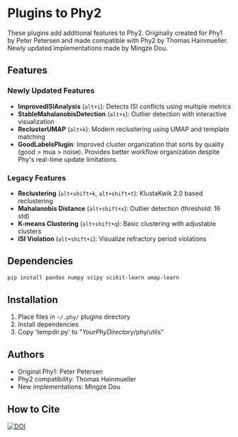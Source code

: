 # Plugins to Phy2
These plugins add additional features to Phy2. Originally created for Phy1 by Peter Petersen and made compatible with Phy2 by Thomas Hainmueller. Newly updated implementations made by Mingze Dou.

## Features

### Newly Updated Features 
* **ImprovedISIAnalysis** (`alt+i`): Detects ISI conflicts using multiple metrics
* **StableMahalanobisDetection** (`alt+x`): Outlier detection with interactive visualization
* **ReclusterUMAP** (`alt+k`): Modern reclustering using UMAP and template matching
* **GoodLabelsPlugin**: Improved cluster organization that sorts by quality (good > mua > noise). Provides better workflow organization despite Phy's real-time update limitations.

### Legacy Features
* **Reclustering** (`alt+shift+k`, `alt+shift+t`): KlustaKwik 2.0 based reclustering
* **Mahalanobis Distance** (`alt+shift+x`): Outlier detection (threshold: 16 std)
* **K-means Clustering** (`alt+shift+q`): Basic clustering with adjustable clusters
* **ISI Violation** (`alt+shift+i`): Visualize refractory period violations

## Dependencies
```bash
pip install pandas numpy scipy scikit-learn umap-learn
```

## Installation 
1. Place files in `~/.phy/` plugins directory
2. Install dependencies
3. Copy 'tempdir.py' to "*YourPhyDirectory*/phy/utils"

## Authors
- Original Phy1: Peter Petersen
- Phy2 compatibility: Thomas Hainmueller
- New implementations: Mingze Dou

## How to Cite
[![DOI](https://zenodo.org/badge/126424002.svg)](https://zenodo.org/badge/latestdoi/126424002)
